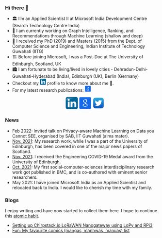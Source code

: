 ### Hi there 👋
- 🏛️ I’m an Applied Scientist II at Microsoft India Development Centre (Search Technology Centre India)
- 🔭 I am currently working on Graph Intelligence, Ranking, and Recommendations through Machine Learning (shallow and deep)
- 🏫 I received my PhD (2019) and Masters (2015) from the Dept. of Computer Science and Engineering, Indian Institute of Technology Guwahati (IITG)
- 🏗️ Before joining Microsoft, I was a Post-Doc at The University of Edinburgh, Scotland, UK
- 🏙️ I am fortunate to be living/lived in lovely cities - Dehradun-Delhi-Guwahati-Hyderabad (India), Edinburgh (UK), Berlin (Germany)
- Checkout my [<img alt="LinkedIn" width="20px" src="https://github.com/tushar-semwal/tushar-semwal/blob/main/imgs/1200px-Linkedin.svg.png">](https://www.linkedin.com/in/tusharsemwal/) profile to know more about me 🙋. 
- For my latest research publications: [<img alt="LinkedIn" width="20px" src="https://github.com/tushar-semwal/tushar-semwal/blob/main/imgs/1369267.png" />](https://scholar.google.co.in/citations?user=S8QouS0AAAAJ&hl=en)
[<p align='center'><img alt="LinkedIn" width="40px" src="https://github.com/tushar-semwal/tushar-semwal/blob/main/imgs/1200px-Linkedin.svg.png" />](https://www.linkedin.com/in/tusharsemwal/)
[<img alt="LinkedIn" width="40px" src="https://github.com/tushar-semwal/tushar-semwal/blob/main/imgs/1369267.png" />](https://scholar.google.co.in/citations?user=S8QouS0AAAAJ&hl=en)
[<img alt="LinkedIn" width="40px" src="https://github.com/tushar-semwal/tushar-semwal/blob/main/imgs/twitter.png" /></p>](https://twitter.com/tushar__semwal)
 
### News
- Feb 2022: Invited talk on Privacy-aware Machine Learning on Data you Cannot SEE, organised by SAB, IIT Guwahati (alma mater).
- [Nov. 2021](https://www.edinburghnews.scotsman.com/news/transport/study-finds-edinburghs-20mph-limits-won-majority-support-on-twitter-policymakers-should-be-less-concerned-about-public-backlash-say-researchers-3458929): My research work, while I was a part of the University of Edinburgh, has been covered in one of the major news papers of Scotland.
- [Nov. 2021](https://www.linkedin.com/posts/tusharsemwal_engineering-covid-edinburgh-activity-6861717386605666304-AOOw): I received the Engineering COVID-19 Medal award from the University of Edinburgh.
- [Oct. 2021](https://link.springer.com/article/10.1186/s12889-021-12259-6): My first social-computer-sciences interdisciplinary research work got published in BMC, and is co-authored with eminent senior researchers. 
- May 2021: I have joined Microsoft India as an Applied Scientist and relocated back to India. I would like to cherish my time with my family.


### Blogs
I enjoy writing and have now started to collect them here. I hope to continue this [atomic habit](https://jamesclear.com/atomic-habits).

- [Setting up Chirpstack.io LoRaWAN Nanogateway using LoPy and RPi3](https://github.com/tushar-semwal/tushar-semwal/blob/main/blogs/blog1/README.md)
- [Fun: My favourite comics (mangas, manhwas, manuas) list](https://github.com/tushar-semwal/tushar-semwal/blob/main/blogs/blog2/README.md)
  
  
  
  
  
  
  
<!--
**tushar-semwal/tushar-semwal** is a ✨ _special_ ✨ repository because its `README.md` (this file) appears on your GitHub profile.

Here are some ideas to get you started:

- 🔭 I’m currently working on ...
- 🌱 I’m currently learning ...
- 👯 I’m looking to collaborate on ...
- 🤔 I’m looking for help with ...
- 💬 Ask me about ...
- 📫 How to reach me: ...
- 😄 Pronouns: ...
- ⚡ Fun fact: ...
-->
